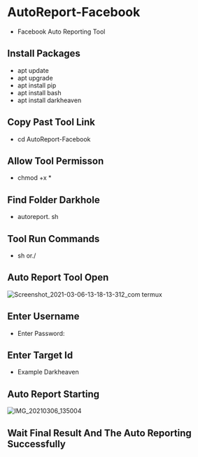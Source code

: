 # AutoReport-Facebook
- Facebook Auto Reporting Tool
## Install Packages 
- apt update
- apt upgrade
- apt install pip
- apt install bash
- apt install darkheaven 

## Copy Past Tool Link
 - cd AutoReport-Facebook 
 ## Allow Tool Permisson 
 -  chmod +x *
## Find Folder Darkhole
- autoreport. sh
## Tool Run Commands
- sh or./
## Auto Report Tool Open

![Screenshot_2021-03-06-13-18-13-312_com termux](https://user-images.githubusercontent.com/79021904/110199833-61673700-7e80-11eb-89e3-dd2bdf9a0b44.jpg)
## Enter Username
- Enter Password:
## Enter Target Id
- Example Darkheaven
## Auto Report Starting
![IMG_20210306_135004](https://user-images.githubusercontent.com/79021904/110200256-06830f00-7e83-11eb-9910-ad4c8cc9ab57.jpg)
## Wait Final Result And The Auto Reporting Successfully




